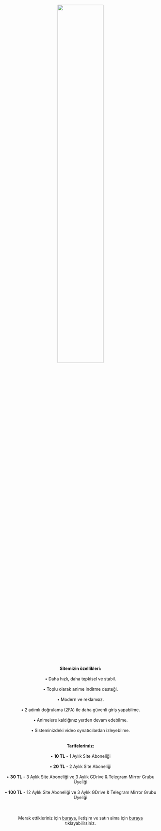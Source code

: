 <div align="center">
<br /><a href="https://animearsiv.ml/@login"><img style="width:55%;" id="image" src="https://cdn.jsdelivr.net/gh/ripsivis/storage/button1.png"></a><br /><br /><br />
<b>Sitemizin özellikleri:</b><br /><br />
• Daha hızlı, daha tepkisel ve stabil.<br /><br />
• Toplu olarak anime indirme desteği.<br /><br />
• Modern ve reklamsız.<br /><br />
• 2 adımlı doğrulama (2FA) ile daha güvenli giriş yapabilme.<br /><br />
• Animelere kaldığınız yerden devam edebilme.<br /><br />
• Sisteminizdeki video oynatıcılardan izleyebilme.<br /><br /><br />
<b>Tarifelerimiz:</b><br /><br />
• <b>10 TL</b> - 1 Aylık Site Aboneliği<br /><br />
• <b>20 TL</b> - 2 Aylık Site Aboneliği<br /><br />
• <b>30 TL</b> - 3 Aylık Site Aboneliği ve 3 Aylık GDrive & Telegram Mirror Grubu Üyeliği<br /><br />
• <b>100 TL</b> - 12 Aylık Site Aboneliği ve 3 Aylık GDrive & Telegram Mirror Grubu Üyeliği<br /><br /><br /><br />
Merak ettikleriniz için <a href="https://t.me/animearsivduyuru/5"><i class="fa-brands fa-telegram" style="transform: translateY(5%);"></i> buraya</a>, iletişim ve satın alma için <a href="https://t.me/kanekabkz"><i class="fa-brands fa-telegram" style="transform: translateY(5%);"></i> buraya</a> tıklayabilirsiniz.
</div>
